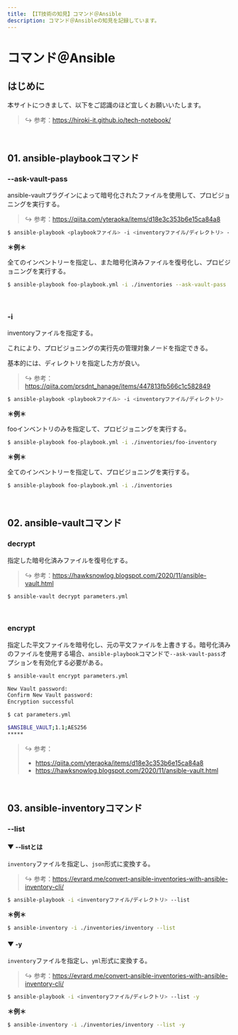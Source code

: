 ```yaml
---
title: 【IT技術の知見】コマンド＠Ansible
description: コマンド＠Ansibleの知見を記録しています。
---
```


# コマンド＠Ansible

## はじめに

本サイトにつきまして、以下をご認識のほど宜しくお願いいたします。

> ↪️ 参考：<https://hiroki-it.github.io/tech-notebook/>

<br>

## 01. ansible-playbookコマンド

### --ask-vault-pass

ansible-vaultプラグインによって暗号化されたファイルを使用して、プロビジョニングを実行する。

> ↪️ 参考：<https://qiita.com/yteraoka/items/d18e3c353b6e15ca84a8>

```bash
$ ansible-playbook <playbookファイル> -i <inventoryファイル/ディレクトリ> --ask-vault-pass
```

**＊例＊**

全てのインベントリーを指定し、また暗号化済みファイルを復号化し、プロビジョニングを実行する。

```bash
$ ansible-playbook foo-playbook.yml -i ./inventories --ask-vault-pass
```

<br>

### -i

inventoryファイルを指定する。

これにより、プロビジョニングの実行先の管理対象ノードを指定できる。

基本的には、ディレクトリを指定した方が良い。

> ↪️ 参考：<https://qiita.com/prsdnt_hanage/items/447813fb566c1c582849>

```bash
$ ansible-playbook <playbookファイル> -i <inventoryファイル/ディレクトリ>
```

**＊例＊**

fooインベントリのみを指定して、プロビジョニングを実行する。

```bash
$ ansible-playbook foo-playbook.yml -i ./inventories/foo-inventory
```

**＊例＊**

全てのインベントリーを指定して、プロビジョニングを実行する。

```bash
$ ansible-playbook foo-playbook.yml -i ./inventories
```

<br>

## 02. ansible-vaultコマンド

### decrypt

指定した暗号化済みファイルを復号化する。

> ↪️ 参考：<https://hawksnowlog.blogspot.com/2020/11/ansible-vault.html>

```bash
$ ansible-vault decrypt parameters.yml
```

<br>

### encrypt

指定した平文ファイルを暗号化し、元の平文ファイルを上書きする。暗号化済みのファイルを使用する場合、`ansible-playbook`コマンドで`--ask-vault-pass`オプションを有効化する必要がある。

```bash
$ ansible-vault encrypt parameters.yml

New Vault password:
Confirm New Vault password:
Encryption successful
```

```bash
$ cat parameters.yml

$ANSIBLE_VAULT;1.1;AES256
*****
```

> ↪️ 参考：
>
> - <https://qiita.com/yteraoka/items/d18e3c353b6e15ca84a8>
> - <https://hawksnowlog.blogspot.com/2020/11/ansible-vault.html>

<br>

## 03. ansible-inventoryコマンド

### --list

#### ▼ --listとは

`inventory`ファイルを指定し、`json`形式に変換する。

> ↪️ 参考：<https://evrard.me/convert-ansible-inventories-with-ansible-inventory-cli/>

```bash
$ ansible-playbook -i <inventoryファイル/ディレクトリ> --list
```

**＊例＊**

```bash
$ ansible-inventory -i ./inventories/inventory --list
```

#### ▼ -y

`inventory`ファイルを指定し、`yml`形式に変換する。

> ↪️ 参考：<https://evrard.me/convert-ansible-inventories-with-ansible-inventory-cli/>

```bash
$ ansible-playbook -i <inventoryファイル/ディレクトリ> --list -y
```

**＊例＊**

```bash
$ ansible-inventory -i ./inventories/inventory --list -y
```

<br>
